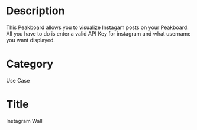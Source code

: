 # Description
This Peakboard allows you to visualize Instagam posts on your Peakboard.
All you have to do is enter a valid API Key for instagram and what username you want displayed. 

# Category
Use Case

# Title
Instagram Wall
